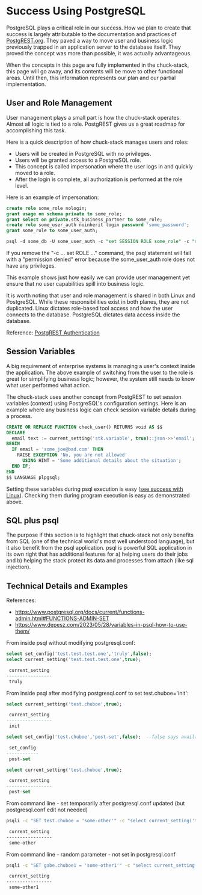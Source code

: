# Success Using PostgreSQL

PostgreSQL plays a critical role in our success. How we plan to create that success is largely attributable to the documentation and practices of [PostgREST.org](./tool-postgrest.md). They paved a way to move user and business logic previously trapped in an application server to the database itself. They proved the concept was more than possible, it was actually advantageous. 

When the concepts in this page are fully implemented in the chuck-stack, this page will go away, and its contents will be move to other functional areas. Until then, this information represents our plan and our partial implementation.

## User and Role Management

User management plays a small part is how the chuck-stack operates. Almost all logic is tied to a role. PostgREST gives us a great roadmap for accomplishing this task.

Here is a quick description of how chuck-stack manages users and roles:

- Users will be created in PostgreSQL with no privileges. 
- Users will be granted access to a PostgreSQL role.
- This concept is called impersonation where the user logs in and quickly moved to a role.
- After the login is complete, all authorization is performed at the role level.

Here is an example of impersonation:
```sql
create role some_role nologin;
grant usage on schema private to some_role;
grant select on private.stk_business_partner to some_role;
create role some_user_auth noinherit login password 'some_password';
grant some_role to some_user_auth;

psql -d some_db -U some_user_auth -c "set SESSION ROLE some_role" -c "select * from adempiere.c_bpartner limit 1"
```

If you remove the "-c ... set ROLE ..." command, the psql statement will fail with a "permission denied" error because the some_user_auth role does not have any privileges.

This example shows just how easily we can provide user management yet ensure that no user capabilities spill into business logic.

<!-- the following is duplicated in multiple places including success-postgresql -->
It is worth noting that user and role management is shared in both Linux and PostgreSQL. While these responsibilities exist in both planes, they are not duplicated. Linux dictates role-based tool access and how the user connects to the database. PostgreSQL dictates data access inside the database.

Reference: [PostgREST Authentication](https://docs.postgrest.org/en/v12/references/auth.html)

## Session Variables

A big requirement of enterprise systems is managing a user's context inside the application. The above example of switching from the user to the role is great for simplifying business logic; however, the system still needs to know what user performed what action.

The chuck-stack uses another concept from PostgREST to set session variables (context) using PostgreSQL's configuration settings. Here is an example where any business logic can check session variable details during a process.

```sql
CREATE OR REPLACE FUNCTION check_user() RETURNS void AS $$
DECLARE
  email text := current_setting('stk.variable', true)::json->>'email';
BEGIN
  IF email = 'some_joe@bad.com' THEN
    RAISE EXCEPTION 'No, you are not allowed'
      USING HINT = 'Some additional details about the situation';
  END IF;
END
$$ LANGUAGE plpgsql;
```

Setting these variables during psql execution is easy ([see success with Linux](./success-linux.md)). Checking them during program execution is easy as demonstrated above.

## SQL plus psql

The purpose if this section is to highlight that chuck-stack not only benefits from SQL (one of the technical world's most well understood language), but it also benefit from the psql application. psql is powerful SQL application in its own right that has additional features for a) helping users do their jobs and b) helping the stack protect its data and processes from attach (like sql injection).

## Technical Details and Examples

References:

- https://www.postgresql.org/docs/current/functions-admin.html#FUNCTIONS-ADMIN-SET
- https://www.depesz.com/2023/05/28/variables-in-psql-how-to-use-them/

From inside psql without modifying postgresql.conf:

```sql
select set_config('test.test.test.one','truly',false);
select current_setting('test.test.test.one',true);

 current_setting
-----------------
 truly
```
From inside psql after modifying postgresql.conf to set test.chuboe='init':

```sql
select current_setting('test.chuboe',true);

 current_setting
-----------------
 init
```

```sql
select set_config('test.chuboe','post-set',false);  --false says available outside of trx but only in session  --true says only in trx

 set_config
------------
 post-set
```

```sql
select current_setting('test.chuboe',true);

 current_setting
-----------------
 post-set
```

From command line - set temporarily after postgresql.conf updated (but postgresql.conf edit not needed)

```bash
psqli -c "SET test.chuboe = 'some-other'" -c "select current_setting('test.chuboe',true)"

 current_setting
-----------------
 some-other
```

From command line - random parameter - not set in postgresql.conf

```bash
psqli -c "SET gabe.chuboe1 = 'some-other1'" -c "select current_setting('gabe.chuboe1',true)"

 current_setting
-----------------
 some-other1
```
